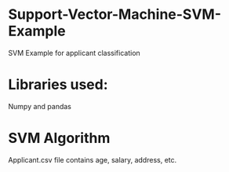 # Support-Vector-Machine-SVM-Example
SVM Example for applicant classification

# Libraries used:
Numpy and pandas

# SVM Algorithm


Applicant.csv file contains age, salary, address, etc.